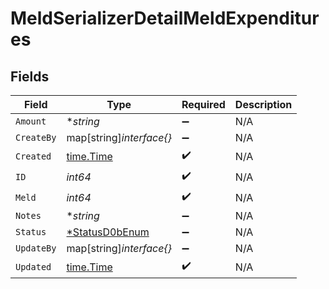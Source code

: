 # MeldSerializerDetailMeldExpenditures


## Fields

| Field                                                  | Type                                                   | Required                                               | Description                                            |
| ------------------------------------------------------ | ------------------------------------------------------ | ------------------------------------------------------ | ------------------------------------------------------ |
| `Amount`                                               | **string*                                              | :heavy_minus_sign:                                     | N/A                                                    |
| `CreateBy`                                             | map[string]*interface{}*                               | :heavy_minus_sign:                                     | N/A                                                    |
| `Created`                                              | [time.Time](https://pkg.go.dev/time#Time)              | :heavy_check_mark:                                     | N/A                                                    |
| `ID`                                                   | *int64*                                                | :heavy_check_mark:                                     | N/A                                                    |
| `Meld`                                                 | *int64*                                                | :heavy_check_mark:                                     | N/A                                                    |
| `Notes`                                                | **string*                                              | :heavy_minus_sign:                                     | N/A                                                    |
| `Status`                                               | [*StatusD0bEnum](../../models/shared/statusd0benum.md) | :heavy_minus_sign:                                     | N/A                                                    |
| `UpdateBy`                                             | map[string]*interface{}*                               | :heavy_minus_sign:                                     | N/A                                                    |
| `Updated`                                              | [time.Time](https://pkg.go.dev/time#Time)              | :heavy_check_mark:                                     | N/A                                                    |